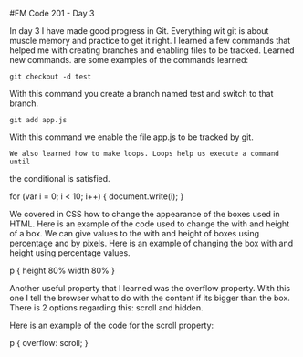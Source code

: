 #FM Code 201 - Day 3

  In day 3 I have made good progress in Git. Everything wit git is about muscle
memory and practice to get it right. I learned a few commands that helped me
with creating branches and enabling files to be tracked.  Learned new commands.
are some examples of the commands learned:

    git checkout -d test

With this command you create a branch named test and switch to that branch.

    git add app.js

With this command we enable the file app.js to be tracked by git.

    We also learned how to make loops. Loops help us execute a command until
the conditional is satisfied.

  for (var i = 0; i < 10; i++) {
    document.write(i);
  }

  We covered in CSS how to change the appearance of the boxes used in HTML.
Here is an example of the code used to change the with and height of a box.
We can give values to the with and height of boxes using percentage and by
pixels. Here is an example of changing the box with and height using percentage
values.

p {
  height 80%
  width 80%
}

  Another useful property that I learned was the overflow property. With this
one I tell the browser what to do with the content if its bigger than the box.
There is 2 options regarding this: scroll and hidden.

  Here is an example of the code for the scroll property:

p {
  overflow: scroll;
}
